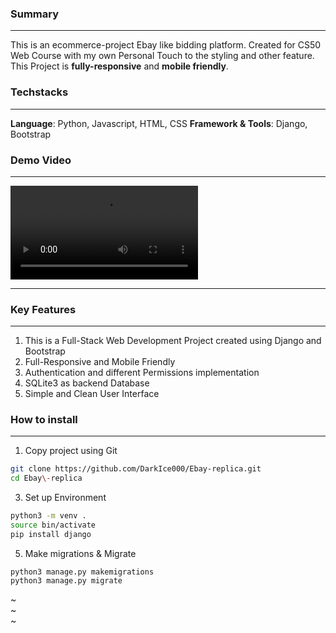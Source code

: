 ### Summary
---
This is an ecommerce-project Ebay like bidding platform. Created for CS50 Web Course with my own Personal Touch to the styling and other feature. This Project is **fully-responsive** and **mobile friendly**.

### Techstacks
---
**Language**: Python, Javascript,  HTML, CSS
**Framework & Tools**: Django,  Bootstrap
### Demo Video
---


<video src="https://github.com/user-attachments/assets/6baf0a24-defb-4399-a6c7-05d92120cd81"></video>


---

### Key Features
---
1. This is a Full-Stack Web Development Project created using Django and Bootstrap
2. Full-Responsive and Mobile Friendly
3. Authentication and different Permissions implementation
4. SQLite3 as backend Database
5. Simple and Clean User Interface
### How to install
---
1. Copy project using Git
```bash
git clone https://github.com/DarkIce000/Ebay-replica.git
cd Ebay\-replica
```
3. Set up Environment
```bash
python3 -m venv .
source bin/activate
pip install django
```
5. Make migrations & Migrate
```
python3 manage.py makemigrations
python3 manage.py migrate

```
~                                                                                                                    
~                                                                                                                    
~                                                                       

